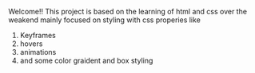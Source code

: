 Welcome!!
This project is based on the learning of html and css over the weakend
mainly focused on styling with css properies like
   1. Keyframes
   2. hovers
   3. animations
   4. and some color graident and box styling